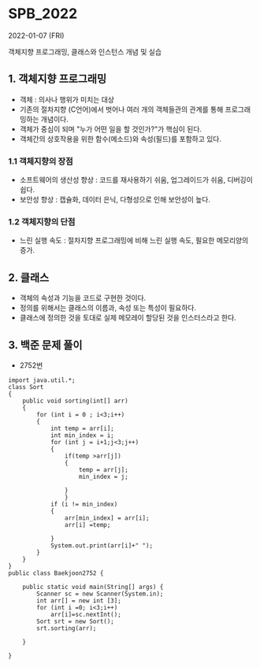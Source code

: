 # SPB_2022

2022-01-07 (FRI)

객체지향 프로그래밍, 클래스와 인스턴스 개념 및 실습

## 1. 객체지향 프로그래밍
- 객체 : 의사나 행위가 미치는 대상
- 기존의 절차지향 (C언어)에서 벗어나 여러 개의 객체들관의 관계를 통해 프로그래밍하는 개념이다.
- 객체가 중심이 되며 "누가 어떤 일을 할 것인가?"가 핵심이 된다.
- 객체간의 상호작용을 위한 함수(메소드)와 속성(필드)를 포함하고 있다.

### 1.1 객체지향의 장점
- 소프트웨어의 생산성 향상 : 코드를 재사용하기 쉬움, 업그레이드가 쉬움, 디버깅이 쉽다.
- 보안성 향상 : 캡슐화, 데이터 은닉, 다형성으로 인해 보안성이 높다.

### 1.2 객체지향의 단점
- 느린 실행 속도 : 절차지향 프로그래밍에 비해 느린 실행 속도, 필요한 메모리양의 증가.


## 2. 클래스
-  객체의 속성과 기능을 코드로 구현한 것이다.
-  정의를 위해서는 클래스의 이름과, 속성 또는 특성이 필요하다.
-  클래스에 정의한 것을 토대로 실제 메모레이 할당된 것을 인스터스라고 한다.


## 3. 백준 문제 풀이
- 2752번
```
import java.util.*;
class Sort
{
	public void sorting(int[] arr)
	{
		for (int i = 0 ; i<3;i++)
		{
			int temp = arr[i];
			int min_index = i;
			for (int j = i+1;j<3;j++)
			{
				if(temp >arr[j])
				{
					temp = arr[j];
					min_index = j;
							
				}
				}
			if (i != min_index)
			{
				arr[min_index] = arr[i];
				arr[i] =temp;
				
			}
			System.out.print(arr[i]+" ");
		}
	}
}
public class Baekjoon2752 {

	public static void main(String[] args) {
		Scanner sc = new Scanner(System.in);
		int arr[] = new int [3];
		for (int i =0; i<3;i++)
			arr[i]=sc.nextInt();
		Sort srt = new Sort();
		srt.sorting(arr);
		
	}

}
```
